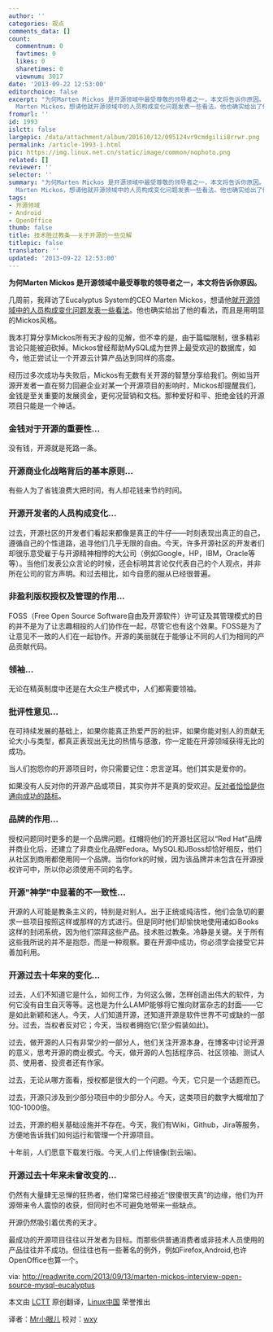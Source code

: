 ```yaml
---
author: ''
categories: 观点
comments_data: []
count:
  commentnum: 0
  favtimes: 0
  likes: 0
  sharetimes: 0
  viewnum: 3017
date: '2013-09-22 12:53:00'
editorchoice: false
excerpt: "为何Marten Mickos 是开源领域中最受尊敬的领导者之一，本文将告诉你原因。\r\n几周前，我拜访了Eucalyptus System的CEO
  Marten Mickos，想请他就开源领域中的人员构成变化问题发表一些看法。他也确实给出了他的看法，  ..."
fromurl: ''
id: 1993
islctt: false
largepic: /data/attachment/album/201610/12/095124vr9cmdgilii8rrwr.png
permalink: /article-1993-1.html
pic: https://img.linux.net.cn/static/image/common/nophoto.png
related: []
reviewer: ''
selector: ''
summary: "为何Marten Mickos 是开源领域中最受尊敬的领导者之一，本文将告诉你原因。\r\n几周前，我拜访了Eucalyptus System的CEO
  Marten Mickos，想请他就开源领域中的人员构成变化问题发表一些看法。他也确实给出了他的看法，  ..."
tags:
- 开源领域
- Android
- OpenOffice
thumb: false
title: 技术胜过教条——关于开源的一些见解
titlepic: false
translator: ''
updated: '2013-09-22 12:53:00'
---
```


**为何Marten Mickos 是开源领域中最受尊敬的领导者之一，本文将告诉你原因。**


几周前，我拜访了Eucalyptus System的CEO Marten Mickos，想请他[就开源领域中的人员构成变化问题发表一些看法](http://readwrite.com/2013/08/27/linux-turns-22-but-open-source-is-eternal#awesm=%7Eoh8KYvjJatv2EW)。他也确实给出了他的看法，而且是用明显的Mickos风格。


我本打算分享Mickos所有天才般的见解，但不幸的是，由于篇幅限制，很多精彩言论只能被迫砍掉。Mickos曾经帮助MySQL成为世界上最受欢迎的数据库，如今，他正尝试让一个开源云计算产品达到同样的高度。


经历过多次成功与失败后，Mickos有无数有关开源的智慧分享给我们。例如当开源开发者一直在努力回避企业对某一个开源项目的影响时，Mickos却提醒我们，金钱是至关重要的发展资金，更何况营销和文档。那种爱好和平、拒绝金钱的开源项目只能是一个神话。


### **金钱对于开源的重要性...**


没有钱，开源就是死路一条。


### **开源商业化战略背后的基本原则...**


有些人为了省钱浪费大把时间，有人却花钱来节约时间。


### **开源开发者的人员构成变化...**


过去，开源社区的开发者们看起来都像是真正的牛仔——时刻表现出真正的自己，遵循自己的个性道路，追寻他们几乎无限的自由。今天，许多开源社区的开发者们却很乐意受雇于与开源精神相悖的大公司（例如Google，HP，IBM，Oracle等等）。当他们发表公众言论的时候，还会标明其言论仅代表自己的个人观点，并非所在公司的官方声明。和过去相比，如今自愿的服从已经很普遍。


### **非盈利版权授权及管理的作用...**


FOSS（Free Open Source Software自由及开源软件）许可证及其管理模式的目的并不是为了让志趣相投的人们协作在一起，尽管它也有这个效果。FOSS是为了让意见不一致的人们在一起协作。开源的美丽就在于能够让不同的人们为相同的产品贡献代码。


### **领袖...**


无论在精英制度中还是在大众生产模式中，人们都需要领袖。


### **批评性意见...**


在可持续发展的基础上，如果你能真正热爱严厉的批评，如果你能对别人的贡献无论大小与类型，都真正表现出无比的热情与感激，你一定能在开源领域获得无比的成功。


当人们抱怨你的开源项目时，你只需要记住：忠言逆耳。他们其实是爱你的。


如果没有人反对你的开源产品或项目，其实你并不是真的受欢迎。[反对者恰恰是你通向成功的路标](http://readwrite.com/2013/02/25/haters-as-a-leading-indicator-of-success#awesm=%7Eoh8MUh09kvHxy3)。


### **品牌的作用...**


授权问题同时更多的是一个品牌问题。红帽将他们的开源社区冠以“Red Hat”品牌并商业化后，还建立了非商业化品牌Fedora。MySQL和JBoss却恰好相反，他们从社区到商用都使用同一个品牌。当你fork的时候，因为该品牌并未包含在开源授权许可中，所以你必须使用不同的名字。


### **开源"神学"中显著的不一致性...**


开源的人可能是教条主义的，特别是对别人。出于正统或纯洁性，他们会急切的要求一些项目按照这样或那样的方式进行。但是同时他们却愉快地使用诸如iBooks这样的封闭系统，因为他们崇拜这些产品。技术胜过教条。冷静是关键。关于所有这些我所说的并不是抱怨，而是一种观察。要在开源中成功，你必须学会接受它并善加利用。


### **开源过去十年来的变化...**


过去，人们不知道它是什么，如何工作，为何这么做，怎样创造出伟大的软件，为何它没有自生自灭等等。这也是为什么LAMP能够将它推向财富杂志的封面——它是如此新颖和迷人。今天，人们知道开源，还知道开源是软件世界不可或缺的一部分。过去，当权者反对它；今天，当权者拥抱它(至少假装如此)。


过去，做开源的人只有非常少的一部分人，他们关注开源本身，在博客中讨论开源的意义，思考开源的商业模式。今天，做开源的人包括程序员、社区领袖、测试人员、使用者、投资者还有作家。


过去，无论从哪方面看，授权都是很大的一个问题。今天，它只是一个话题而已。


过去，开源只涉及到少部分项目中的少部分人。今天，这类项目的数字大概增加了100-1000倍。


过去，开源的相关基础设施并不存在。今天，我们有Wiki，Github，Jira等服务，方便地告诉我们如何运行和管理一个开源项目。


十年前，人们愿意下载发行版。今天,人们上传镜像(到云端)。


### **开源过去十年来未曾改变的...**


仍然有大量肆无忌惮的狂热者，他们常常已经接近“很傻很天真”的边缘，他们为开源带来令人震惊的收获，但同时也不可避免地带来一些缺点。


开源仍然吸引着优秀的天才。


最成功的开源项目往往以开发者为目标。而那些供普通消费者或非技术人员使用的产品往往并不成功。但往往也有一些著名的例外，例如Firefox,Android,也许OpenOffice也算一个。


 


via: http://readwrite.com/2013/09/13/marten-mickos-interview-open-source-mysql-eucalyptus


本文由 [LCTT](https://github.com/LCTT/TranslateProject) 原创翻译，[Linux中国](http://linux.cn/portal.php) 荣誉推出


译者：[Mr小眼儿](http://linux.cn/space/14801) 校对：[wxy](http://linux.cn/space/wxy)